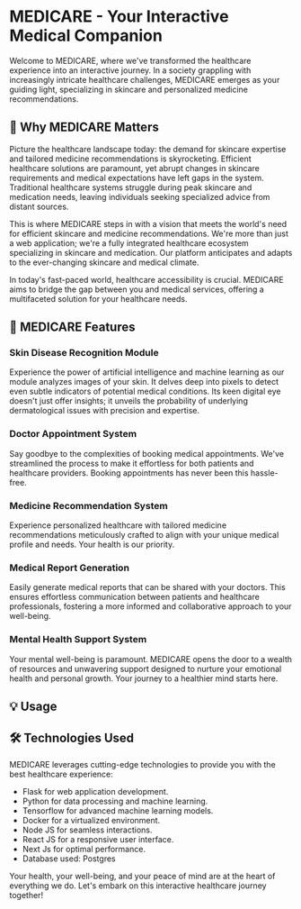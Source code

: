 # MEDICARE - Your Interactive Medical Companion

Welcome to MEDICARE, where we've transformed the healthcare experience into an interactive journey. In a society grappling with increasingly intricate healthcare challenges, MEDICARE emerges as your guiding light, specializing in skincare and personalized medicine recommendations. 

## 🌟 Why MEDICARE Matters

Picture the healthcare landscape today: the demand for skincare expertise and tailored medicine recommendations is skyrocketing. Efficient healthcare solutions are paramount, yet abrupt changes in skincare requirements and medical expectations have left gaps in the system. Traditional healthcare systems struggle during peak skincare and medication needs, leaving individuals seeking specialized advice from distant sources.

This is where MEDICARE steps in with a vision that meets the world's need for efficient skincare and medicine recommendations. We're more than just a web application; we're a fully integrated healthcare ecosystem specializing in skincare and medication. Our platform anticipates and adapts to the ever-changing skincare and medical climate.

In today's fast-paced world, healthcare accessibility is crucial. MEDICARE aims to bridge the gap between you and medical services, offering a multifaceted solution for your healthcare needs.

## 🚀 MEDICARE Features

### Skin Disease Recognition Module
Experience the power of artificial intelligence and machine learning as our module analyzes images of your skin. It delves deep into pixels to detect even subtle indicators of potential medical conditions. Its keen digital eye doesn't just offer insights; it unveils the probability of underlying dermatological issues with precision and expertise.

### Doctor Appointment System
Say goodbye to the complexities of booking medical appointments. We've streamlined the process to make it effortless for both patients and healthcare providers. Booking appointments has never been this hassle-free.

### Medicine Recommendation System
Experience personalized healthcare with tailored medicine recommendations meticulously crafted to align with your unique medical profile and needs. Your health is our priority.

### Medical Report Generation
Easily generate medical reports that can be shared with your doctors. This ensures effortless communication between patients and healthcare professionals, fostering a more informed and collaborative approach to your well-being.

### Mental Health Support System
Your mental well-being is paramount. MEDICARE opens the door to a wealth of resources and unwavering support designed to nurture your emotional health and personal growth. Your journey to a healthier mind starts here.

## 💡 Usage


## 🛠️ Technologies Used
MEDICARE leverages cutting-edge technologies to provide you with the best healthcare experience:

- Flask for web application development.
- Python for data processing and machine learning.
- Tensorflow for advanced machine learning models.
- Docker for a virtualized environment.
- Node JS for seamless interactions.
- React JS for a responsive user interface.
- Next Js for optimal performance.
- Database used: Postgres

Your health, your well-being, and your peace of mind are at the heart of everything we do. Let's embark on this interactive healthcare journey together!
